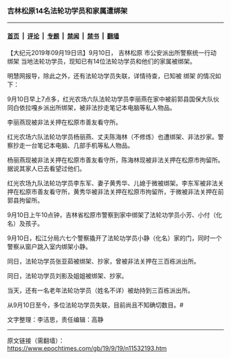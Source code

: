 ### 吉林松原14名法轮功学员和家属遭绑架

---

#### [首页](../../../..?n11532193) &nbsp;|&nbsp; [评论](../../../../../epoch-comment?n11532193) &nbsp;|&nbsp; [专题](../../../../../epoch-special?n11532193) &nbsp;|&nbsp; [禁闻](../../../../../epoch-news?n11532193) &nbsp;|&nbsp; [禁书](../../../../../books?n11532193) &nbsp;|&nbsp; [翻墙](https://github.com/gfw-breaker/nogfw/blob/master/README.md?n11532193)


<div class="post_content" id="artbody" itemprop="articleBody">
 <!-- article content begin -->
 <p>
  【大纪元2019年09月19日讯】9月10日，
  <ok href="https://www.epochtimes.com/gb/tag/%E5%90%89%E6%9E%97%E6%9D%BE%E5%8E%9F.html">
   吉林松原
  </ok>
  市公安派出所警察统一行动
  <ok href="https://www.epochtimes.com/gb/tag/%E7%BB%91%E6%9E%B6.html">
   绑架
  </ok>
  当地法轮功学员，现知已有14位法轮功学员和他们的家属被绑架。
 </p>
 <p>
  明慧网报导，除此之外，还有法轮功学员失联，详情待查，已知被
  <ok href="https://www.epochtimes.com/gb/tag/%E7%BB%91%E6%9E%B6.html">
   绑架
  </ok>
  的情况如下：
 </p>
 <p>
  9月10日早上7点多，红光农场六队法轮功学员李丽燕在家中被前郭县国保大队伙同白依拉嘎乡派出所绑架，被非法抄走笔记本电脑等私人物品。
 </p>
 <p>
  李丽燕现被非法关押在松原市善友看守所。
 </p>
 <p>
  红光农场六队法轮功学员杨丽燕、丈夫陈海林（不修炼）也遭绑架、非法抄家。警察抄走一台笔记本电脑、几部手机等私人物品。
 </p>
 <p>
  杨丽燕现被非法关押在松原市善友看守所，陈海林现被非法关押在松原市拘留所。据说其家人已去看望过他们。
 </p>
 <p>
  红光农场九队法轮功学员李东军、妻子黄秀华、儿媳于微被绑架。李东军被非法关押在松原市善友看守所，黄秀华被非法关押在松原市拘留所，于微被非法关押在前郭县拘留所。
 </p>
 <p>
  9月10日上午10点钟，吉林省松原市警察到家中绑架了法轮功学员小芳、小付（化名）及孩子。
 </p>
 <p>
  9月10日，松江分局六七个警察撬开了法轮功学员小静（化名）家的门，同时一个警察从窗户跳入室内绑架小静。
 </p>
 <p>
  同日，法轮功学员张亚茹被绑架、抄家，曾被非法关押在三百栋派出所。
 </p>
 <p>
  同日，法轮功学员刘影及姐姐被绑架、抄家。
 </p>
 <p>
  当天，还有一名老年法轮功学员（姓名不详）被劫持到三百栋派出所。
 </p>
 <p>
  从9月10日至今，多位法轮功学员失联，目前尚且不知确切数目。#
 </p>
 <p>
  文字整理：李洁思，责任编辑：高静
 </p>
 <!-- article content end -->
 <div id="below_article_ad">
 </div>
</div>


---

原文链接（需翻墙）：https://www.epochtimes.com/gb/19/9/19/n11532193.htm